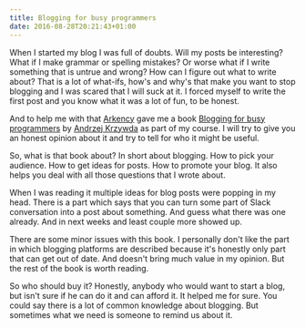 ```yaml
---
title: Blogging for busy programmers
date: 2016-08-28T20:21:43+01:00
---
```


When I started my blog I was full of doubts. Will my posts be interesting? What if I make grammar or spelling mistakes? Or worse what if I write something that is untrue and wrong? How can I figure out what to write about? That is a lot of what-ifs, how's and why's that make you want to stop blogging and I was scared that I will suck at it. I forced myself to write the first post and you know what it was a lot of fun, to be honest.

And to help me with that [Arkency](https://arkency.com/) gave me a book [Blogging for busy programmers](http://blog.arkency.com/blogging/) by [Andrzej Krzywda](https://twitter.com/andrzejkrzywda) as part of my course. I will try to give you an honest opinion about it and try to tell for who it might be useful.

So, what is that book about? In short about blogging. How to pick your audience. How to get ideas for posts. How to promote your blog. It also helps you deal with all those questions that I wrote about.

When I was reading it multiple ideas for blog posts were popping in my head. There is a part which says that you can turn some part of Slack conversation into a post about something. And guess what there was one already. And in next weeks and least couple more showed up.

There are some minor issues with this book. I personally don't like the part in which blogging platforms are described because it's honestly only part that can get out of date. And doesn't bring much value in my opinion. But the rest of the book is worth reading.

So who should buy it? Honestly, anybody who would want to start a blog, but isn't sure if he can do it and can afford it. It helped me for sure. You could say there is a lot of common knowledge about blogging. But sometimes what we need is someone to remind us about it.

